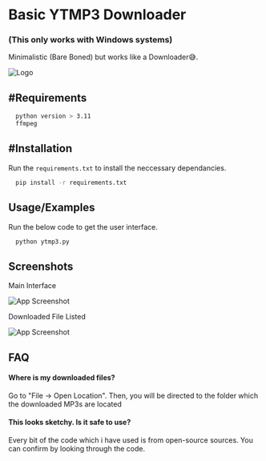 
# Basic YTMP3 Downloader
### (This only works with Windows systems)

Minimalistic (Bare Boned) but works like a Downloader😅.


![Logo](https://cdn.icon-icons.com/icons2/1508/PNG/72/allvideodownloader_104443.png)


## #Requirements


```bash
  python version > 3.11
  ffmpeg
```


## #Installation

Run the `requirements.txt` to install the neccessary dependancies.

```bash
  pip install -r requirements.txt
```
    
## Usage/Examples

Run the below code to get the user interface. 

```python
  python ytmp3.py

```


## Screenshots

Main Interface

![App Screenshot](https://i.ibb.co/pbvkF45/y2mp3-capture.png)

Downloaded File Listed

![App Screenshot](https://i.ibb.co/QDXkjb0/image.png)

## FAQ

#### Where is my downloaded files?

Go to "File -> Open Location". Then, you will be directed to the folder which the downloaded MP3s are located

#### This looks sketchy. Is it safe to use? 

Every bit of the code which i have used is from open-source sources. You can confirm by looking through the code.

